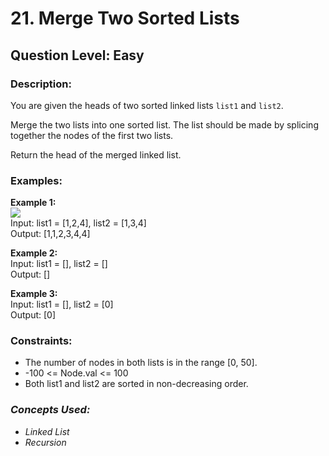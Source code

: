 # 21. Merge Two Sorted Lists
## Question Level: Easy
### Description:
You are given the heads of two sorted linked lists ``list1`` and ``list2``.

Merge the two lists into one sorted list. The list should be made by splicing together the nodes of the first two lists.

Return the head of the merged linked list.

### Examples:
<b>Example 1:</b><br>
<img src = "https://assets.leetcode.com/uploads/2020/10/03/merge_ex1.jpg"><br>
Input: list1 = [1,2,4], list2 = [1,3,4]<br>
Output: [1,1,2,3,4,4]<br>

<b>Example 2:</b><br>
Input: list1 = [], list2 = []<br>
Output: []<br>

<b>Example 3:</b><br>
Input: list1 = [], list2 = [0]<br>
Output: [0]<br>

### Constraints:

- The number of nodes in both lists is in the range [0, 50].
- -100 <= Node.val <= 100
- Both list1 and list2 are sorted in non-decreasing order.

### <i>Concepts Used:
- Linked List
- Recursion </i>